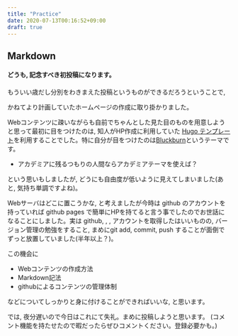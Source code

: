 ```yaml
---
title: "Practice"
date: 2020-07-13T00:16:52+09:00
draft: true
---
```


## Markdown

#### どうも, 記念すべき初投稿になります。

もういい歳だし分別をわきまえた投稿というものができるだろうということで,

かねてより計画していたホームページの作成に取り掛かりました。

Webコンテンツに疎いながらも自前でちゃんとした見た目のものを用意しようと思って最初に目をつけたのは, 知人がHP作成に利用していた [Hugo テンプレート](https://gohugo.io)を利用することでした。特に自分が目をつけたのは[Bluckburn](https://themes.gohugo.io/blackburn/)というテーマです。

  - アカデミアに残るつもりの人間ならアカデミアテーマを使えば？

という思いもしましたが, どうにも自由度が低いように見えてしまいました(あと, 気持ち単調ですよね)。

Webサーバはどこに置こうかな, と考えましたが今時は github のアカウントを持っていれば github pages で簡単にHPを持てると言う事でしたのでお世話になることにしました。実は github, , , アカウントを取得したはいいものの, バージョン管理の勉強をすること, まめにgit add, commit, push することが面倒でずっと放置していました(半年以上？)。

この機会に
- Webコンテンツの作成方法
- Markdown記法
- githubによるコンテンツの管理体制

などについてしっかりと身に付けることができればいいな, と思います。

では, 夜分遅いので今日はこれにて失礼。まめに投稿しようと思います。
(コメント機能を持たせたので暇だったらぜひコメントください。登録必要かも。)
